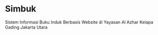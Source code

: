 Simbuk
======

Sistem Informasi Buku Induk Berbasis Website di Yayasan Al Azhar Kelapa Gading Jakarta Utara
